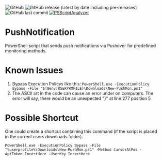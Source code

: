 ![GitHub](https://img.shields.io/github/license/MichaelSchoenburg/PushMon?style=plastic) ![GitHub release (latest by date including pre-releases)](https://img.shields.io/github/v/release/michaelschoenburg/pushmon?include_prereleases&style=plastic) ![GitHub last commit](https://img.shields.io/github/last-commit/michaelschoenburg/pushmon?style=plastic) [![PSScriptAnalyzer](https://github.com/MichaelSchoenburg/PushMon/actions/workflows/powershell.yml/badge.svg)](https://github.com/MichaelSchoenburg/PushMon/actions/workflows/powershell.yml)

# PushNotification
PowerShell script that sends push notifications via Pushover for predefined monitoring methods.

# Known Issues
1. Bypass Execution Policys like this: `PowerShell.exe -ExecutionPolicy Bypass -File "$($env:USERPROFILE)\Downloads\New-PushMon.ps1"`
2. The ASCII art in the code can cause an error under on computers. The error will say, there would be an unexpected "}" at line 277 position 5.

# Possible Shortcut
One could create a shortcut containing this command (if the script is placed in the current users downloads folder).

`PowerShell.exe -ExecutionPolicy Bypass -File "%userprofile%\Downloads\New-PushMon.ps1" -Method CursorAtPos -ApiToken IncertHere -UserKey IncertHere`
